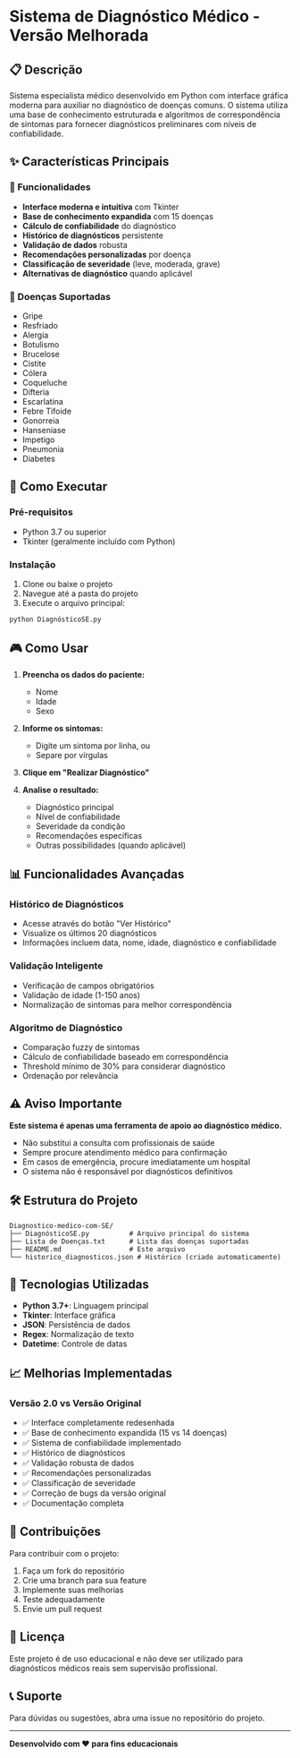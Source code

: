 # Sistema de Diagnóstico Médico - Versão Melhorada

## 📋 Descrição

Sistema especialista médico desenvolvido em Python com interface gráfica moderna para auxiliar no diagnóstico de doenças comuns. O sistema utiliza uma base de conhecimento estruturada e algoritmos de correspondência de sintomas para fornecer diagnósticos preliminares com níveis de confiabilidade.

## ✨ Características Principais

### 🎯 Funcionalidades
- **Interface moderna e intuitiva** com Tkinter
- **Base de conhecimento expandida** com 15 doenças
- **Cálculo de confiabilidade** do diagnóstico
- **Histórico de diagnósticos** persistente
- **Validação de dados** robusta
- **Recomendações personalizadas** por doença
- **Classificação de severidade** (leve, moderada, grave)
- **Alternativas de diagnóstico** quando aplicável

### 🏥 Doenças Suportadas
- Gripe
- Resfriado
- Alergia
- Botulismo
- Brucelose
- Cistite
- Cólera
- Coqueluche
- Difteria
- Escarlatina
- Febre Tifoide
- Gonorreia
- Hanseníase
- Impetigo
- Pneumonia
- Diabetes

## 🚀 Como Executar

### Pré-requisitos
- Python 3.7 ou superior
- Tkinter (geralmente incluído com Python)

### Instalação
1. Clone ou baixe o projeto
2. Navegue até a pasta do projeto
3. Execute o arquivo principal:

```bash
python DiagnósticoSE.py
```

## 🎮 Como Usar

1. **Preencha os dados do paciente:**
   - Nome
   - Idade
   - Sexo

2. **Informe os sintomas:**
   - Digite um sintoma por linha, ou
   - Separe por vírgulas

3. **Clique em "Realizar Diagnóstico"**

4. **Analise o resultado:**
   - Diagnóstico principal
   - Nível de confiabilidade
   - Severidade da condição
   - Recomendações específicas
   - Outras possibilidades (quando aplicável)

## 📊 Funcionalidades Avançadas

### Histórico de Diagnósticos
- Acesse através do botão "Ver Histórico"
- Visualize os últimos 20 diagnósticos
- Informações incluem data, nome, idade, diagnóstico e confiabilidade

### Validação Inteligente
- Verificação de campos obrigatórios
- Validação de idade (1-150 anos)
- Normalização de sintomas para melhor correspondência

### Algoritmo de Diagnóstico
- Comparação fuzzy de sintomas
- Cálculo de confiabilidade baseado em correspondência
- Threshold mínimo de 30% para considerar diagnóstico
- Ordenação por relevância

## ⚠️ Aviso Importante

**Este sistema é apenas uma ferramenta de apoio ao diagnóstico médico.**
- Não substitui a consulta com profissionais de saúde
- Sempre procure atendimento médico para confirmação
- Em casos de emergência, procure imediatamente um hospital
- O sistema não é responsável por diagnósticos definitivos

## 🛠️ Estrutura do Projeto

```
Diagnostico-medico-com-SE/
├── DiagnósticoSE.py          # Arquivo principal do sistema
├── Lista de Doenças.txt      # Lista das doenças suportadas
├── README.md                 # Este arquivo
└── historico_diagnosticos.json # Histórico (criado automaticamente)
```

## 🔧 Tecnologias Utilizadas

- **Python 3.7+**: Linguagem principal
- **Tkinter**: Interface gráfica
- **JSON**: Persistência de dados
- **Regex**: Normalização de texto
- **Datetime**: Controle de datas

## 📈 Melhorias Implementadas

### Versão 2.0 vs Versão Original
- ✅ Interface completamente redesenhada
- ✅ Base de conhecimento expandida (15 vs 14 doenças)
- ✅ Sistema de confiabilidade implementado
- ✅ Histórico de diagnósticos
- ✅ Validação robusta de dados
- ✅ Recomendações personalizadas
- ✅ Classificação de severidade
- ✅ Correção de bugs da versão original
- ✅ Documentação completa

## 🤝 Contribuições

Para contribuir com o projeto:

1. Faça um fork do repositório
2. Crie uma branch para sua feature
3. Implemente suas melhorias
4. Teste adequadamente
5. Envie um pull request

## 📝 Licença

Este projeto é de uso educacional e não deve ser utilizado para diagnósticos médicos reais sem supervisão profissional.

## 📞 Suporte

Para dúvidas ou sugestões, abra uma issue no repositório do projeto.

---

**Desenvolvido com ❤️ para fins educacionais** 